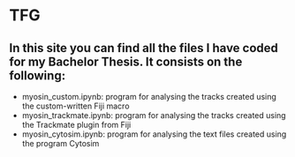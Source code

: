 # TFG

In this site you can find all the files I have coded for my Bachelor Thesis. It consists on the following:
- 
- myosin_custom.ipynb: program for analysing the tracks created using the custom-written Fiji macro 
- myosin_trackmate.ipynb: program for analysing the tracks created using the Trackmate plugin from Fiji
- myosin_cytosim.ipynb: program for analysing the text files created using the program Cytosim
